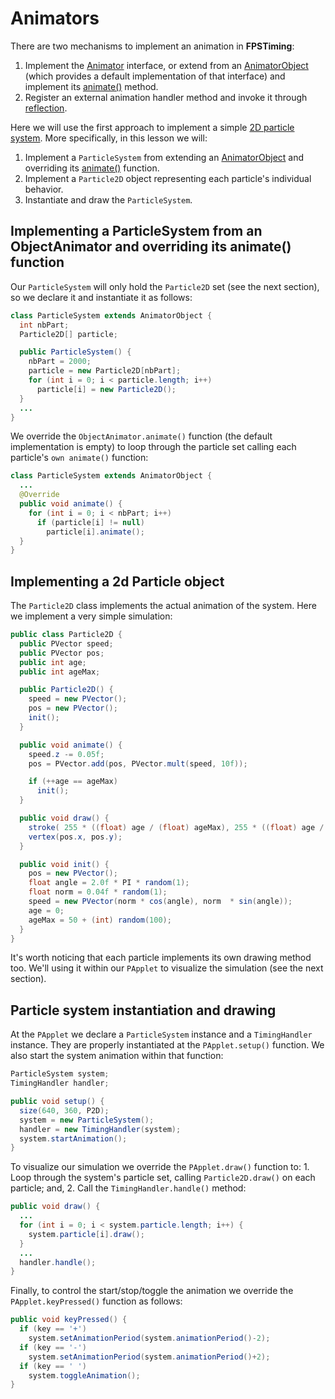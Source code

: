# Animators

There are two mechanisms to implement an animation in **FPSTiming**:

1. Implement the [Animator](http://otrolado.info/fpstimingApi/remixlab/fpstiming/Animator.html) interface, or extend from an [AnimatorObject](http://otrolado.info/fpstimingApi/remixlab/fpstiming/AnimatorObject.html) (which provides a default implementation of that interface) and implement its [animate()](http://otrolado.info/fpstimingApi/remixlab/fpstiming/AnimatorObject.html#animate()) method.
2. Register an external animation handler method and invoke it through [reflection](http://docs.oracle.com/javase/tutorial/reflect/).

Here we will use the first approach to implement a simple [2D particle system](http://en.wikipedia.org/wiki/Particle_system). More specifically, in this lesson we will:

1. Implement a `ParticleSystem` from extending an [AnimatorObject](http://otrolado.info/fpstimingApi/remixlab/fpstiming/AnimatorObject.html) and overriding its [animate()](http://otrolado.info/fpstimingApi/remixlab/fpstiming/AnimatorObject.html#animate()) function.
2. Implement a `Particle2D` object representing each particle's individual behavior.
3. Instantiate and draw the `ParticleSystem`.

## Implementing a ParticleSystem from an ObjectAnimator and overriding its animate() function

Our `ParticleSystem` will only hold the `Particle2D` set (see the next section), so we declare it and instantiate it as follows:

```java
class ParticleSystem extends AnimatorObject {
  int nbPart;
  Particle2D[] particle;

  public ParticleSystem() {
    nbPart = 2000;
    particle = new Particle2D[nbPart];
    for (int i = 0; i < particle.length; i++)
      particle[i] = new Particle2D();
  }
  ...
}
```

We override the `ObjectAnimator.animate()` function (the default implementation is empty) to loop through the particle set
calling each particle's `own animate()` function:

```java
class ParticleSystem extends AnimatorObject {
  ...
  @Override
  public void animate() {
    for (int i = 0; i < nbPart; i++)
      if (particle[i] != null)
        particle[i].animate();
  }
}
```

## Implementing a 2d Particle object

The `Particle2D` class implements the actual animation of the system. Here we implement a very simple simulation:


```java
public class Particle2D {
  public PVector speed;
  public PVector pos;
  public int age;
  public int ageMax;

  public Particle2D() {
    speed = new PVector();
    pos = new PVector();
    init();
  }

  public void animate() {
    speed.z -= 0.05f;
    pos = PVector.add(pos, PVector.mult(speed, 10f));

    if (++age == ageMax)
      init();
  }

  public void draw() {
    stroke( 255 * ((float) age / (float) ageMax), 255 * ((float) age / (float) ageMax), 255);
    vertex(pos.x, pos.y);
  }

  public void init() {
    pos = new PVector();
    float angle = 2.0f * PI * random(1);
    float norm = 0.04f * random(1);
    speed = new PVector(norm * cos(angle), norm  * sin(angle));
    age = 0;
    ageMax = 50 + (int) random(100);
  }
}
```

It's worth noticing that each particle implements its own drawing method too. We'll using it within our `PApplet` to visualize the simulation
(see the next section).

## Particle system instantiation and drawing

At the `PApplet` we declare a `ParticleSystem` instance and a `TimingHandler` instance. They are properly
instantiated at the `PApplet.setup()` function. We also start the system animation within that function:


```java
ParticleSystem system;
TimingHandler handler;

public void setup() {
  size(640, 360, P2D);
  system = new ParticleSystem();
  handler = new TimingHandler(system);
  system.startAnimation();
}
```

To visualize our simulation we override the `PApplet.draw()` function to: 1. Loop through the system's particle set,
calling `Particle2D.draw()` on each particle; and, 2. Call the `TimingHandler.handle()` method:


```java
public void draw() {
  ...
  for (int i = 0; i < system.particle.length; i++) {
    system.particle[i].draw();
  }
  ...
  handler.handle();
}
```

Finally, to control the start/stop/toggle the animation we override the `PApplet.keyPressed()` function as follows:

```java
public void keyPressed() {
  if (key == '+')
    system.setAnimationPeriod(system.animationPeriod()-2);
  if (key == '-')
    system.setAnimationPeriod(system.animationPeriod()+2);
  if (key == ' ')
    system.toggleAnimation();
}
```